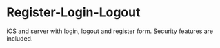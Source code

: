 # Register-Login-Logout
iOS and server with login, logout and register form. Security features are included.
